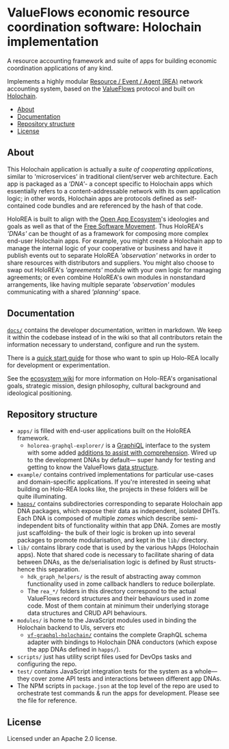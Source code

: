 # ValueFlows economic resource coordination software: Holochain implementation

A resource accounting framework and suite of apps for building economic coordination applications of any kind.

Implements a highly modular [Resource / Event / Agent (REA)](https://en.wikipedia.org/wiki/Resources,_events,_agents_(accounting_model)) network accounting system, based on the [ValueFlows](https://valueflo.ws/) protocol and built on [Holochain](https://holochain.org/).

<!-- MarkdownTOC -->

- [About](#about)
- [Documentation](#documentation)
- [Repository structure](#repository-structure)
- [License](#license)

<!-- /MarkdownTOC -->

## About

This Holochain application is actually a *suite of cooperating applications*, similar to 'microservices' in traditional client/server web architecture. Each app is packaged as a *'DNA'*- a concept specific to Holochain apps which essentially refers to a content-addressable network with its own application logic; in other words, Holochain apps are protocols defined as self-contained code bundles and are referenced by the hash of that code.

HoloREA is built to align with the [Open App Ecosystem](https://github.com/open-app/)'s ideologies and goals as well as that of the [Free Software Movement](https://www.gnu.org/philosophy/free-software-intro.en.html). Thus HoloREA's *'DNAs'* can be thought of as a framework for composing more complex end-user Holochain apps. For example, you might create a Holochain app to manage the internal logic of your cooperative or business and have it publish events out to separate HoloREA *'observation'* networks in order to share resources with distributors and suppliers. You might also choose to swap out HoloREA's *'agreements'* module with your own logic for managing agreements; or even combine HoloREA's own modules in nonstandard arrangements, like having multiple separate *'observation'* modules communicating with a shared *'planning'* space.

## Documentation

[`docs/`](docs/README.md) contains the developer documentation, written in markdown. We keep it within the codebase instead of in the wiki so that all contributors retain the information necessary to understand, configure and run the system.

There is a [quick start guide](docs/README.md#quick-start) for those who want to spin up Holo-REA locally for development or experimentation.

See the [ecosystem wiki](https://github.com/holo-rea/ecosystem/wiki/) for more information on Holo-REA's organisational goals, strategic mission, design philosophy, cultural background and ideological positioning.

## Repository structure

- `apps/` is filled with end-user applications built on the HoloREA framework.
	- `holorea-graphql-explorer/` is a [GraphiQL](https://github.com/graphql/graphiql) interface to the system with some added [additions to assist with comprehension](https://github.com/OneGraph/graphiql-explorer-example). Wired up to the development DNAs by default&mdash; super handy for testing and getting to know the ValueFlows [data structure](https://github.com/valueflows/vf-graphql/).
- `example/` contains contrived implementations for particular use-cases and domain-specific applications. If you're interested in seeing what building on Holo-REA looks like, the projects in these folders will be quite illuminating.
- [`happs/`](happs/README.md) contains subdirectories corresponding to separate Holochain app DNA packages, which expose their data as independent, isolated DHTs. Each DNA is composed of multiple *zomes* which describe semi-independent bits of functionality within that app DNA. Zomes are mostly just scaffolding- the bulk of their logic is broken up into several packages to promote modularisation, and kept in the `lib/` directory.
- `lib/` contains library code that is used by the various hApps (Holochain apps). Note that shared code is necessary to facilitate sharing of data between DNAs, as the de/serialisation logic is defined by Rust structs- hence this separation.
	- `hdk_graph_helpers/` is the result of abstracting away common functionality used in zome callback handlers to reduce boilerplate.
	- The `rea_*/` folders in this directory correspond to the actual ValueFlows record structures and their behaviours used in zome code. Most of them contain at minimum their underlying storage data structures and CRUD API behaviours.
- `modules/` is home to the JavaScript modules used in binding the Holochain backend to UIs, servers etc
	- [`vf-graphql-holochain/`](modules/vf-graphql-holochain/README.md) contains the complete GraphQL schema adapter with bindings to Holochain DNA conductors (which expose the app DNAs defined in `happs/`).
- `scripts/` just has utility script files used for DevOps tasks and configuring the repo.
- `test/` contains JavaScript integration tests for the system as a whole&mdash; they cover zome API tests and interactions between different app DNAs.
- The NPM scripts in `package.json` at the top level of the repo are used to orchestrate test commands & run the apps for development. Please see the file for reference.

## License

Licensed under an Apache 2.0 license.

